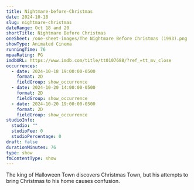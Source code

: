 ```yaml
---
title: Nightmare-before-Christmas
date: 2024-10-18
slug: nightmare-christmas
dateRange: Oct 18 and 20
shortTitle: Nightmare Before Christmas
oneSheet: /one-sheet-images/The Nightmare Before Christmas (1993).png
showType: Animated Cinema
runningTime: 76
mpaaRating: PG
imdbURL: https://www.imdb.com/title/tt0107688/?ref_=tt_mv_close
occurrences:
  - date: 2024-10-18 19:00:00-0500
    format: 2D
    fieldGroup: show_occurrence
  - date: 2024-10-20 14:00:00-0500
    format: 2D
    fieldGroup: show_occurrence
  - date: 2024-10-20 19:00:00-0500
    format: 2D
    fieldGroup: show_occurrence
studioInfo:
  studio: ""
  studioFee: 0
  studioPercentage: 0
draft: false
durationMinutes: 76
type: show
fmContentType: show
---
```

The king of Halloween Town discovers Christmas Town, but his attempts to bring Christmas to his home causes confusion.
